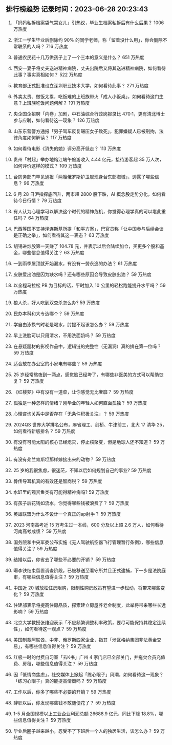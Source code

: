 
## 排行榜趋势 记录时间：2023-06-28 20:23:43
  
  1. 「妈妈私拆档案袋气哭女儿」引热议，毕业生档案私拆后有什么后果？ 1006 万热度
    
  2. 浙江一学生毕业后删除约 90% 的同学老师，称「留着没什么用」，你会删除不常联系的人吗？ 716 万热度
    
  3. 普通农民花十几万供孩子上了一个三本的意义是什么？ 651 万热度
    
  4. 西安一妻子将丈夫送进精神病院，丈夫出院后又将其送进精神病院，如何看待此事？事实真相如何？ 522 万热度
    
  5. 教育部正式批准设立深圳职业技术大学，如何看待此事？ 271 万热度
    
  6. 外卖太贵、做饭太累，吃饭难的上班族带火「成人小饭桌」，如何看待这门生意？上班族吃饭问题何解？ 191 万热度
    
  7. 央企国企招聘「内卷」加剧，中石油综合行政岗报录比 470:1，更有清北博士参与应聘，如何看待这一现象？ 126 万热度
    
  8. 山东东营警方通报「男子驾车反复碾压女子致死」，犯罪嫌疑人已被刑拘，法律角度如何解读？ 117 万热度
    
  9. 如何看待电影《消失的她》评分高开低走？ 113 万热度
    
  10. 贵州「村超」举办地榕江端午旅游收入 4.44 亿元，接待游客超 35 万人次，如何评价这样的模式？ 109 万热度
    
  11. 台防务部门罕见通报「两艘俄罗斯护卫舰现身台东部海域」，透露了哪些信息？ 96 万热度
    
  12. 6 月 28 日沪指探底回升，两市超 2800 股下跌，AI 概念股走势分化，如何看待今日行情？ 79 万热度
    
  13. 有人认为心理学可以解决这个时代的精神危机，你觉得心理学真的可以堪此重任吗？ 64 万热度
    
  14. 巴西等国不支持泽连斯基所提「和平方案」，巴官员称「让中国参与后续会谈是正确之举」，如何看待其这一表态？ 63 万热度
    
  15. 胡锡进炒股第一天赚了 104.78 元，并表示以后会陆续加仓，买更多个股和基金，哪些信息值得关注？ 63 万热度
    
  16. 一到雨季屋顶就开始漏水，有没有一劳永逸的办法？ 61 万热度
    
  17. 皮肤爱出油是因为缺水吗？还有哪些原因会导致皮肤出油？ 59 万热度
    
  18. 以全程马拉松 PB 为目标的话，平时加入 10 公里的轻松跑能提升水平吗？ 59 万热度
    
  19. 狼人杀，好人吃到双查杀怎么办? 59 万热度
    
  20. 民办本科和大专选哪个？ 59 万热度
    
  21. 学自由泳换气时老是喝水，肘提不起该怎么办？ 59 万热度
    
  22. 早上洗脸可以只用清水，不用洗面奶吗？ 59 万热度
    
  23. 在悬疑题材的影视作品中，逻辑链的完整性（无漏洞）真的排在第一位吗？ 59 万热度
    
  24. 适合放在办公室的小家电有哪些？ 59 万热度
    
  25. 25 岁经常熬夜到一两点，感觉脸已经垮了，有哪些非医美的方式可以帮助恢复？ 59 万热度
    
  26. 《红楼梦》中有没有一道菜，让你感觉无比奢靡？ 59 万热度
    
  27. 孤独是一种怎样的情绪？刚毕业的年轻人如何直面孤独？ 59 万热度
    
  28. 心理咨询关系中是否存在「无条件积极关注」？ 59 万热度
    
  29. 2024QS 世界大学排名公布，麻省理工、剑桥、牛津前三，北大 17 清华 25，如何看待新版排名？ 59 万热度
    
  30. 有没有可能太阳的核心已经熄灭，停止核聚变，但是地球人还不知道？ 59 万热度
    
  31. 有没有弗兰肯斯坦那样嫁接出来的动物？ 59 万热度
    
  32. 25 岁的我很焦虑，很迷茫，不知以后如何规划自己的事业? 59 万热度
    
  33. 骨传导耳机真的有效还是智商税？ 59 万热度
    
  34. 水缸里的观赏鱼类有可能得精神病吗? 59 万热度
    
  35. 有孩子后花钱如流水，你觉得哪些钱被浪费了？ 59 万热度
    
  36. 英雄联盟为什么不设计一个真正的ap射手？ 59 万热度
    
  37. 2023 河南高考近 15 万考生过一本线，600 分及以上超 2.6 万人，如何看待河南高考成绩？ 59 万热度
    
  38. 国务院和中央军委公布实施《无人驾驶航空器飞行管理暂行条例》，哪些信息值得关注？ 59 万热度
    
  39. 结婚以后，你省去了哪些不必要的开销？ 59 万热度
    
  40. 曝李铁结束留置调查阶段，已被移送至看守所并且正式逮捕，下一步是法院庭审，有哪些信息值得关注？ 59 万热度
    
  41. 中国近 20 城放松住房限购，限制性购房政策有望进一步松动，将带来哪些变化？ 59 万热度
    
  42. 住建部表示将提高住房品质，探索建立房屋养老金制度，此举将带来哪些长远影响？ 59 万热度
    
  43. 北京大学教授张维迎表示「不应频繁调整利率政策，要尽可能保持其稳定连续性」，如何看待这一观点？ 59 万热度
    
  44. 美国制裁阿联酋、中非、俄罗斯四家企业，指其「涉瓦格纳集团非法黄金交易」，有哪些信息值得关注？ 59 万热度
    
  45. 红极一时的付费自习室「去K书」广州 4 家门店已全部关门，并拖欠会员充值费、房租，哪些信息值得关注？ 59 万热度
    
  46. 因「低情商焦虑」，社交媒体上掀起「练心眼子」风潮，如何看待这一现象？「练习心眼子」真的能提高情商吗？ 59 万热度
    
  47. 工作以后，你多了哪些不必要的开销？ 59 万热度
    
  48. 辞职以后，你发现哪些钱不敢随便花了？ 59 万热度
    
  49. 1-5 月全国规模以上工业企业利润总额 26688.9 亿元，同比下降 18.8%，哪些信息值得关注？ 59 万热度
    
  50. 毕业后圈子越来越小，忍受不了下班后一个人的独居生活，该怎么办？ 59 万热度
    